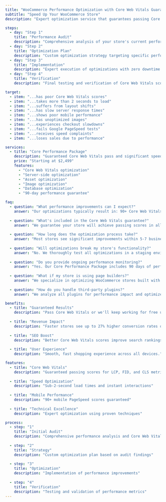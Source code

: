 ```yaml
---
title: "WooCommerce Performance Optimization with Core Web Vitals Guarantee"
subtitle: "Speed Up Your WooCommerce Store"
description: "Expert optimization service that guarantees passing Core Web Vitals scores and up to 300% faster loading times for your WooCommerce store."

steps:
  - day: "Step 1"
    title: "Performance Audit"
    description: "Comprehensive analysis of your store's current performance metrics and Core Web Vitals scores."
  - day: "Step 2"
    title: "Optimization Plan"
    description: "Custom optimization strategy targeting specific performance bottlenecks and opportunities."
  - day: "Step 3"
    title: "Implementation"
    description: "Expert execution of optimizations with zero downtime and minimal disruption."
  - day: "Step 4"
    title: "Verification"
    description: "Final testing and verification of Core Web Vitals scores and performance metrics."

target:
  - item: "...has poor Core Web Vitals scores"
  - item: "...takes more than 2 seconds to load"
  - item: "...suffers from layout shifts"
  - item: "...has slow server response times"
  - item: "...shows poor mobile performance"
  - item: "...has unoptimized images"
  - item: "...experiences checkout slowdowns"
  - item: "...fails Google PageSpeed tests"
  - item: "...receives speed complaints"
  - item: "...loses sales due to performance"

services:
  - title: "Core Performance Package"
    description: "Guaranteed Core Web Vitals pass and significant speed improvements"
    price: "Starting at $2,499"
    features:
      - "Core Web Vitals optimization"
      - "Server-side optimization"
      - "Asset optimization"
      - "Image optimization"
      - "Database optimization"
      - "90-day performance guarantee"

faq:
  - question: "What performance improvements can I expect?"
    answer: "Our optimizations typically result in: 90+ Core Web Vitals scores, sub-2-second load times, 95+ Google PageSpeed scores, and up to 300% faster overall performance. All improvements are backed by our performance guarantee."
  
  - question: "What's included in the Core Web Vitals guarantee?"
    answer: "We guarantee your store will achieve passing scores in all Core Web Vitals metrics (LCP, FID, CLS) as measured by Google. If these targets aren't met within 90 days, we'll continue optimizing at no additional cost until they are achieved."
  
  - question: "How long does the optimization process take?"
    answer: "Most stores see significant improvements within 5-7 business days. Complete optimization, including Core Web Vitals improvements, typically takes 2-3 weeks. We implement changes incrementally to ensure zero downtime."
  
  - question: "Will optimizations break my store's functionality?"
    answer: "No. We thoroughly test all optimizations in a staging environment first. Our process ensures zero functionality disruption while achieving maximum performance gains. All changes are reversible and backed by our satisfaction guarantee."
  
  - question: "Do you provide ongoing performance monitoring?"
    answer: "Yes. Our Core Performance Package includes 90 days of performance monitoring and maintenance. We track Core Web Vitals, server response times, and other key metrics to ensure sustained performance improvements."
  
  - question: "What if my store is using page builders?"
    answer: "We specialize in optimizing WooCommerce stores built with popular page builders like Elementor, Divi, and WPBakery. Our techniques maintain visual integrity while significantly improving performance."
  
  - question: "How do you handle third-party plugins?"
    answer: "We analyze all plugins for performance impact and optimize their loading patterns. When necessary, we recommend and implement faster alternatives or create custom solutions that maintain functionality without compromising speed."

benefits:
  - title: "Guaranteed Results"
    description: "Pass Core Web Vitals or we'll keep working for free until you do."
  
  - title: "Revenue Impact"
    description: "Faster stores see up to 27% higher conversion rates on average."
  
  - title: "SEO Boost"
    description: "Better Core Web Vitals scores improve search rankings."
  
  - title: "User Experience"
    description: "Smooth, fast shopping experience across all devices."

features:
  - title: "Core Web Vitals"
    description: "Guaranteed passing scores for LCP, FID, and CLS metrics"
  
  - title: "Speed Optimization"
    description: "Sub-2-second load times and instant interactions"
  
  - title: "Mobile Performance"
    description: "90+ mobile PageSpeed scores guaranteed"
  
  - title: "Technical Excellence"
    description: "Expert optimization using proven techniques"

process:
  - step: "1"
    title: "Initial Audit"
    description: "Comprehensive performance analysis and Core Web Vitals assessment"
  
  - step: "2"
    title: "Strategy"
    description: "Custom optimization plan based on audit findings"
  
  - step: "3"
    title: "Optimization"
    description: "Implementation of performance improvements"
  
  - step: "4"
    title: "Verification"
    description: "Testing and validation of performance metrics"
---
```

